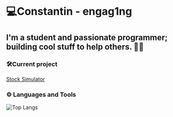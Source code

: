 # 💻Constantin - engag1ng


I'm a student and passionate programmer; building cool stuff to help others. 🗻🐐
---
### 🛠️Current project
[Stock Simulator](https://github.com/engag1ng/stock-simulation)

### ⚙ Languages and Tools
![Top Langs](https://github-readme-stats.vercel.app/api/top-langs/?username=engag1ng&layout=compact&theme=github_dark)
